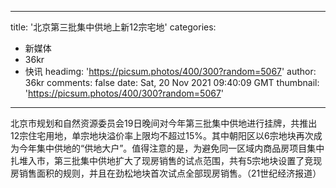 
---
title: '北京第三批集中供地上新12宗宅地'
categories: 
 - 新媒体
 - 36kr
 - 快讯
headimg: 'https://picsum.photos/400/300?random=5067'
author: 36kr
comments: false
date: Sat, 20 Nov 2021 09:40:09 GMT
thumbnail: 'https://picsum.photos/400/300?random=5067'
---

<div>   
北京市规划和自然资源委员会19日晚间对今年第三批集中供地进行挂牌，共推出12宗住宅用地，单宗地块溢价率上限均不超过15%。其中朝阳区以6宗地块再次成为今年集中供地的“供地大户”。值得注意的是，为避免同一区域内商品房项目集中扎堆入市，第三批集中供地扩大了现房销售的试点范围，共有5宗地块设置了竞现房销售面积的规则，并且在劲松地块首次试点全部现房销售。（21世纪经济报道）  
</div>
            